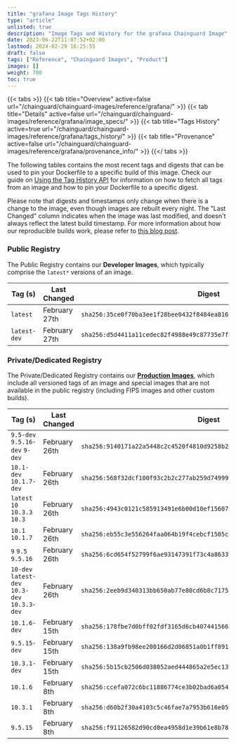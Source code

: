 ```yaml
---
title: "grafana Image Tags History"
type: "article"
unlisted: true
description: "Image Tags and History for the grafana Chainguard Image"
date: 2023-06-22T11:07:52+02:00
lastmod: 2024-02-29 16:25:55
draft: false
tags: ["Reference", "Chainguard Images", "Product"]
images: []
weight: 700
toc: true
---
```


{{< tabs >}}
{{< tab title="Overview" active=false url="/chainguard/chainguard-images/reference/grafana/" >}}
{{< tab title="Details" active=false url="/chainguard/chainguard-images/reference/grafana/image_specs/" >}}
{{< tab title="Tags History" active=true url="/chainguard/chainguard-images/reference/grafana/tags_history/" >}}
{{< tab title="Provenance" active=false url="/chainguard/chainguard-images/reference/grafana/provenance_info/" >}}
{{</ tabs >}}

The following tables contains the most recent tags and digests that can be used to pin your Dockerfile to a specific build of this image. Check our guide on [Using the Tag History API](/chainguard/chainguard-images/using-the-tag-history-api/) for information on how to fetch all tags from an image and how to pin your Dockerfile to a specific digest.

Please note that digests and timestamps only change when there is a change to the image, even though images are rebuilt every night. The "Last Changed" column indicates when the image was last modified, and doesn't always reflect the latest build timestamp. For more information about how our reproducible builds work, please refer to [this blog post](https://www.chainguard.dev/unchained/reproducing-chainguards-reproducible-image-builds).

### Public Registry
The Public Registry contains our **Developer Images**, which typically comprise the `latest*` versions of an image.

| Tag (s)       | Last Changed  | Digest                                                                    |
|---------------|---------------|---------------------------------------------------------------------------|
|  `latest`     | February 27th | `sha256:35ce0f70ba3ee1f28bee0432f8484ea816e2ca05c14119c749d5101ec400b7b7` |
|  `latest-dev` | February 27th | `sha256:d5d4411a11cedec82f4988e49c87735e7f1017a5242f683a17fd7cbe241c1149` |


### Private/Dedicated Registry
The Private/Dedicated Registry contains our **[Production Images](https://www.chainguard.dev/chainguard-images)**, which include all versioned tags of an image and special images that are not available in the public registry (including FIPS images and other custom builds).

| Tag (s)                                        | Last Changed  | Digest                                                                    |
|------------------------------------------------|---------------|---------------------------------------------------------------------------|
|  `9.5-dev` `9.5.16-dev` `9-dev`                | February 26th | `sha256:9140171a22a5448c2c4520f4810d9258b2d43dc20649ffd4ec3028dbe9286a50` |
|  `10.1-dev` `10.1.7-dev`                       | February 26th | `sha256:568f32dcf100f93c2b2c277ab259d74999ef66b3608a5208066e240c19b9c7b2` |
|  `latest` `10` `10.3.3` `10.3`                 | February 26th | `sha256:4943c0121c585913491e6b00d10ef15607c6a6e9ce87658180c2ea83af240be9` |
|  `10.1` `10.1.7`                               | February 26th | `sha256:eb55c3e556264faa064b19f4cebcf1505c5a07a05ec0a4f5c58dd91f2a50bf9b` |
|  `9` `9.5` `9.5.16`                            | February 26th | `sha256:6cd654f52799f6ae93147391f73c4a863321e814c4295959a75c43b13ca9dc57` |
|  `10-dev` `latest-dev` `10.3-dev` `10.3.3-dev` | February 26th | `sha256:2eeb9d340313bb650ab77e80cd6b8c71753c081e61a2bd477659d7bf768803cc` |
|  `10.1.6-dev`                                  | February 15th | `sha256:178fbe7d0bff02fdf3165d6cb407441566c9bdc195dac86db39cfb94017e4168` |
|  `9.5.15-dev`                                  | February 15th | `sha256:138a9fb98ee200166d2d06851a0b1ff891238bdb91ef9296435733e7799aeb23` |
|  `10.3.1-dev`                                  | February 15th | `sha256:5b15cb2506d038052aed444865a2e5ec137bbb079d54c6b67a9a50c6b6ca85a1` |
|  `10.1.6`                                      | February 8th  | `sha256:ccefa072c6bc11886774ce3b02bad6a0542a908233ccebc7cd2c4c7317bada9f` |
|  `10.3.1`                                      | February 8th  | `sha256:d60b2f30a4103c5c46fae7a7953b616e05b6bd0d4c6263de08999790f2c585e2` |
|  `9.5.15`                                      | February 8th  | `sha256:f91126582d90cd0ea4958d1e39b61e8b788925580f1727ec6cc7b4e4b842f04e` |

